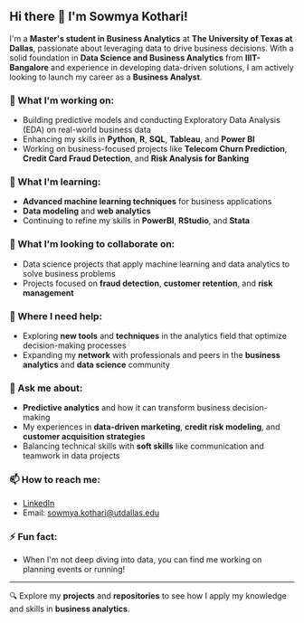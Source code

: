 ## Hi there 👋 I'm Sowmya Kothari!

I'm a **Master's student in Business Analytics** at **The University of Texas at Dallas**, passionate about leveraging data to drive business decisions. With a solid foundation in **Data Science and Business Analytics** from **IIIT-Bangalore** and experience in developing data-driven solutions, I am actively looking to launch my career as a **Business Analyst**.

### 🔭 What I'm working on:
- Building predictive models and conducting Exploratory Data Analysis (EDA) on real-world business data
- Enhancing my skills in **Python**, **R**, **SQL**, **Tableau**, and **Power BI**
- Working on business-focused projects like **Telecom Churn Prediction**, **Credit Card Fraud Detection**, and **Risk Analysis for Banking**

### 🌱 What I'm learning:
- **Advanced machine learning techniques** for business applications
- **Data modeling** and **web analytics**
- Continuing to refine my skills in **PowerBI**, **RStudio**, and **Stata**

### 👯 What I'm looking to collaborate on:
- Data science projects that apply machine learning and data analytics to solve business problems
- Projects focused on **fraud detection**, **customer retention**, and **risk management**

### 🤔 Where I need help:
- Exploring **new tools** and **techniques** in the analytics field that optimize decision-making processes
- Expanding my **network** with professionals and peers in the **business analytics** and **data science** community

### 💬 Ask me about:
- **Predictive analytics** and how it can transform business decision-making
- My experiences in **data-driven marketing**, **credit risk modeling**, and **customer acquisition strategies**
- Balancing technical skills with **soft skills** like communication and teamwork in data projects

### 📫 How to reach me:
- [LinkedIn](https://www.linkedin.com/in/sowmya-kothari/)
- Email: [sowmya.kothari@utdallas.edu](mailto:sowmya.kothari@utdallas.edu)

### ⚡ Fun fact:
- When I'm not deep diving into data, you can find me working on planning events or running!

---

🔍 Explore my **projects** and **repositories** to see how I apply my knowledge and skills in **business analytics**.
